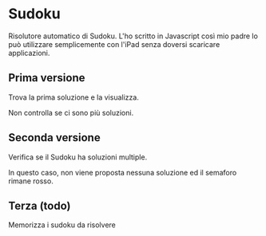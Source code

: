# Sudoku

Risolutore automatico di Sudoku. 
L'ho scritto in Javascript così mio padre lo può utilizzare semplicemente
con l'iPad senza doversi scaricare applicazioni.

## Prima versione

Trova la prima soluzione e la visualizza.

Non controlla se ci sono più soluzioni.

## Seconda versione

Verifica se il Sudoku ha soluzioni multiple.

In questo caso, non viene proposta nessuna soluzione ed il semaforo rimane rosso.

## Terza (todo)

Memorizza i sudoku da risolvere
